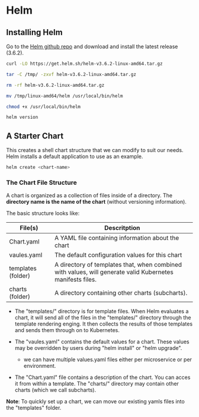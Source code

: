 # Helm

## Installing Helm

Go to the [Helm github repo](https://github.com/helm/helm) and download and install the latest release (3.6.2).

```bash
curl -LO https://get.helm.sh/helm-v3.6.2-linux-amd64.tar.gz

tar -C /tmp/ -zxvf helm-v3.6.2-linux-amd64.tar.gz

rm -rf helm-v3.6.2-linux-amd64.tar.gz

mv /tmp/linux-amd64/helm /usr/local/bin/helm

chmod +x /usr/local/bin/helm

helm version
```

## A Starter Chart

This creates a shell chart structure that we can modify to suit our needs. Helm installs a default application to use as an example.

```bash
helm create <chart-name>
```

### The Chart File Structure

A chart is organized as a collection of files inside of a directory. The **directory name is the name of the chart** (without versioning information).

The basic structure looks like:

File(s)   | Descritption
--------  | ------------ 
Chart.yaml | A YAML file containing information about the chart
vaules.yaml | The default configuration values for this chart
templates (folder) | A directory of templates that, when combined with values, will generate valid Kubernetes manifests files.
charts (folder) | A directory containing other charts (subcharts).

* The "templates/" directory is for template files. When Helm evaluates a chart, it will send all of the files in the "templates/" directory through the template rendering enging. It then collects the results of those templates and sends them through on to Kubernetes.

* The "vaules.yaml" contains the default values for a chart. These values may be overridden by users during "helm install" or "helm upgrade".
  * we can have multiple values.yaml files either per microservice or per environment.

* The "Chart.yaml" file contains a description of the chart. You can acces it from within a template. The "charts/" directory may contain other charts (which we call subcharts).

**Note**: To quickly set up a chart, we can move our existing yamls files into the "templates" folder.

